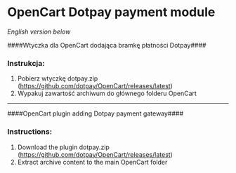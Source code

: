 OpenCart Dotpay payment module
=====================

*English version below*

####Wtyczka dla OpenCart dodająca bramkę płatności Dotpay####

### Instrukcja: ###
1. Pobierz wtyczkę dotpay.zip (https://github.com/dotpay/OpenCart/releases/latest)
2. Wypakuj zawartość archiwum do głównego folderu OpenCart


---------------------------------------

####OpenCart plugin adding Dotpay payment gateway####

### Instructions: ###
1. Download the plugin dotpay.zip (https://github.com/dotpay/OpenCart/releases/latest)
2. Extract archive content to the main OpenCart folder